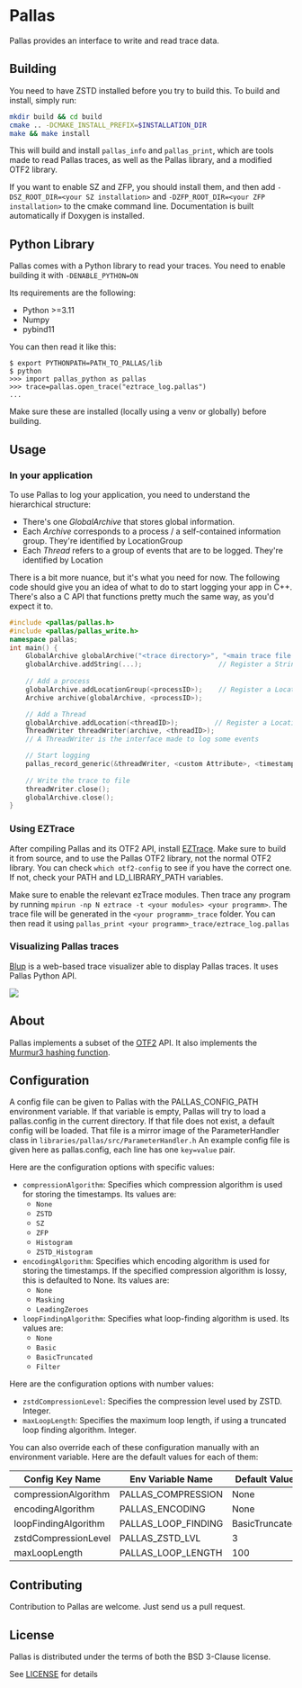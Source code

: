 # Pallas

Pallas provides an interface to write and read trace data.

## Building
You need to have ZSTD installed before you try to build this.
To build and install, simply run:
```bash
mkdir build && cd build
cmake .. -DCMAKE_INSTALL_PREFIX=$INSTALLATION_DIR
make && make install
```

This will build and install `pallas_info` and `pallas_print`,
which are tools made to read Pallas traces, as well as the Pallas library, and a modified OTF2 library.

If you want to enable SZ and ZFP, you should install them, and then add `-DSZ_ROOT_DIR=<your SZ installation>`
and `-DZFP_ROOT_DIR=<your ZFP installation>` to the cmake command line. Documentation is built automatically if Doxygen is installed.

## Python Library
Pallas comes with a Python library to read your traces.
You need to enable building it with `-DENABLE_PYTHON=ON`

Its requirements are the following:
- Python >=3.11
- Numpy
- pybind11

You can then read it like this:
```
$ export PYTHONPATH=PATH_TO_PALLAS/lib
$ python
>>> import pallas_python as pallas
>>> trace=pallas.open_trace("eztrace_log.pallas")
...

```

Make sure these are installed (locally using a venv or globally) before building.
## Usage
### In your application
To use Pallas to log your application, you need to understand the hierarchical structure:
- There's one *GlobalArchive* that stores global information.
- Each *Archive* corresponds to a process / a self-contained information group.
They're identified by LocationGroup
- Each *Thread* refers to a group of events that are to be logged.
They're identified by Location

There is a bit more nuance, but it's what you need for now.
The following code should give you an idea of what to do to start logging your app in C++.
There's also a C API that functions pretty much the same way, as you'd expect it to.
```CPP
#include <pallas/pallas.h>
#include <pallas/pallas_write.h>
namespace pallas;
int main() {
    GlobalArchive globalArchive("<trace directory>", "<main trace file name>"); 
    globalArchive.addString(...);                   // Register a String
    
    // Add a process
    globalArchive.addLocationGroup(<processID>);    // Register a LocationGroup
    Archive archive(globalArchive, <processID>);

    // Add a Thread
    globalArchive.addLocation(<threadID>);         // Register a Location
    ThreadWriter threadWriter(archive, <threadID>);
    // A ThreadWriter is the interface made to log some events

    // Start logging
    pallas_record_generic(&threadWriter, <custom Attribute>, <timestamp>, <name>);
    
    // Write the trace to file
    threadWriter.close();
    globalArchive.close();
}
```


### Using EZTrace

After compiling Pallas and its OTF2 API, install [EZTrace](https://eztrace.gitlab.io/eztrace).
Make sure to build it from source, and to use the Pallas OTF2 library, not the normal OTF2 library.
You can check `which otf2-config` to see if you have the correct one. If not, check your PATH and LD_LIBRARY_PATH variables.

Make sure to enable the relevant ezTrace modules.
Then trace any program by running `mpirun -np N eztrace -t <your modules> <your programm>`.
The trace file will be generated in the `<your programm>_trace` folder.
You can then read it using `pallas_print <your programm>_trace/eztrace_log.pallas`

### Visualizing Pallas traces

[Blup](https://gitlab.inria.fr/blup/blup) is a web-based trace
visualizer able to display Pallas traces. It uses Pallas Python API.

![](https://gitlab.inria.fr/blup/blup/-/raw/main/doc/screenshot.png)

## About

Pallas implements a subset of the [OTF2](https://www.vi-hps.org/projects/score-p) API.
It also implements the [Murmur3 hashing function](https://github.com/PeterScott/murmur3).

## Configuration

A config file can be given to Pallas with the PALLAS_CONFIG_PATH environment variable.
If that variable is empty, Pallas will try to load a pallas.config in the current directory.
If that file does not exist, a default config will be loaded.
That file is a mirror image of the ParameterHandler class in `libraries/pallas/src/ParameterHandler.h`
An example config file is given here as pallas.config, each line has one `key=value` pair.

Here are the configuration options with specific values:

- `compressionAlgorithm`: Specifies which compression algorithm is used for storing the timestamps. Its values are:
  - `None`
  - `ZSTD`
  - `SZ`
  - `ZFP`
  - `Histogram`
  - `ZSTD_Histogram`
- `encodingAlgorithm`: Specifies which encoding algorithm is used for storing the timestamps. If the specified
  compression algorithm is lossy, this is defaulted to None. Its values are:
  - `None`
  - `Masking`
  - `LeadingZeroes`
- `loopFindingAlgorithm`: Specifies what loop-finding algorithm is used. Its values are:
  - `None`
  - `Basic`
  - `BasicTruncated`
  - `Filter`

Here are the configuration options with number values:

- `zstdCompressionLevel`: Specifies the compression level used by ZSTD. Integer.
- `maxLoopLength`: Specifies the maximum loop length, if using a truncated loop finding algorithm. Integer.

You can also override each of these configuration manually with an environment variable.
Here are the default values for each of them:

| Config Key Name      | Env Variable Name   | Default Value  |
|----------------------|---------------------|----------------|
| compressionAlgorithm | PALLAS_COMPRESSION  | None           |
| encodingAlgorithm    | PALLAS_ENCODING     | None           |
| loopFindingAlgorithm | PALLAS_LOOP_FINDING | BasicTruncated |
| zstdCompressionLevel | PALLAS_ZSTD_LVL     | 3              |
| maxLoopLength        | PALLAS_LOOP_LENGTH  | 100            |

## Contributing

Contribution to Pallas are welcome. Just send us a pull request.

## License
Pallas is distributed under the terms of both the BSD 3-Clause license.

See [LICENSE](LICENSE) for details
